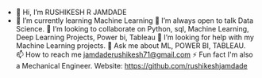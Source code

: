 - 👋 Hi, I’m RUSHIKESH R JAMDADE
- 🌱 I’m currently learning Machine Learning
🌱 I’m always open to talk Data Science.
👯 I’m looking to collaborate on Python, sql, Machine Learning, Deep Learning Projects, Power bi, Tableau
🤝 I’m looking for help with my Machine Learning projects.
💬 Ask me about ML, POWER BI, TABLEAU.
📫 How to reach me jamdaderushikesh71@gmail.com
⚡ Fun fact I'm also a Mechanical Engineer.
Website: https://github.com/rushikeshjamdade
